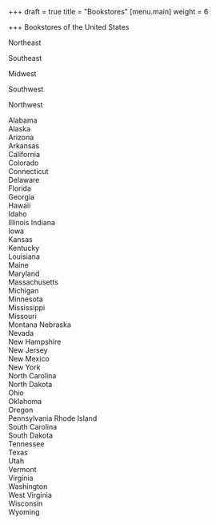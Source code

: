 +++
draft = true
title = "Bookstores"
[menu.main]
weight = 6

+++
Bookstores of the United States

Northeast

Southeast

Midwest

Southwest

Northwest

Alabama  
Alaska  
Arizona  
Arkansas  
California  
Colorado  
Connecticut  
Delaware  
Florida  
Georgia  
Hawaii  
Idaho  
Illinois
Indiana  
Iowa  
Kansas  
Kentucky  
Louisiana  
Maine  
Maryland  
Massachusetts  
Michigan  
Minnesota  
Mississippi  
Missouri  
Montana
Nebraska  
Nevada  
New Hampshire  
New Jersey  
New Mexico  
New York  
North Carolina  
North Dakota  
Ohio  
Oklahoma  
Oregon  
Pennsylvania
Rhode Island  
South Carolina  
South Dakota  
Tennessee  
Texas  
Utah  
Vermont  
Virginia  
Washington  
West Virginia  
Wisconsin  
Wyoming